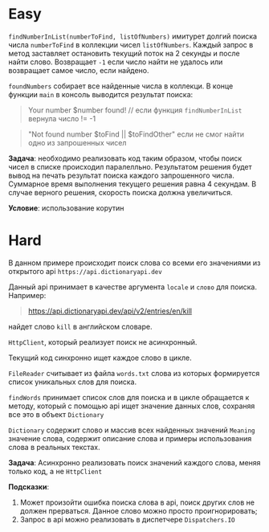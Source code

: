 # Easy

`findNumberInList(numberToFind, listOfNumbers)` имитурет долгий поиска числа `numberToFind` в коллекции чисел `listOfNumbers`. Каждый
запрос в метод заставляет остановить текущий поток на 2 секунды и после найти слово. Возвращает `-1` если число найти не удалось или
возвращает самое число, если найдено.

`foundNumbers` собирает все найденные числа в коллекци.
В конце функции `main` в консоль выводится результат поиска:
> Your number $number found! // если функция `findNumberInList` вернула число != -1

> "Not found number $toFind || $toFindOther" если не смог найти одно из запрошенных чисел

**Задача**: необходимо реализовать код таким образом, чтобы поиск чисел в списке происходил паралелльно. Результатом решения будет
вывод на печать результат поиска каждого запрошенного числа.
Суммарное время выполнения текущего решения равна 4 секундам. В случае верного решения, скорость поиска должна увеличиться.

**Условие**: использование корутин

# Hard

В данном примере происходит поиск слова со всеми его значениями из открытого api `https://api.dictionaryapi.dev`

Данный api принимает в качестве аргумента `locale` и `слово` для поиска.
Например:

> https://api.dictionaryapi.dev/api/v2/entries/en/kill

найдет слово `kill` в английском словаре.

`HttpClient`, который реализует поиск не асинхронный.

Текущий код синхронно ищет каждое слово в цикле.

`FileReader` считывает из файла `words.txt` слова из которых формируется список уникальных слов для поиска.

`findWords` принимает список слов для поиска и в цикле обращается к методу, который с помощью api ищет значение данных слов, сохраняя
все это в объект `Dictionary`

`Dictionary` содержит слово и массив всех найденных значений
`Meaning` значение слова, содержит описание слова и примеры использования слова в реальных текстах.

**Задача**: Асинхронно реализовать поиск значений каждого слова, меняя только код, а не `HttpClient`

**Подсказки**:

1. Может произойти ошибка поиска слова в api, поиск других слов не должен прерваться. Данное слово можно просто проигнорировать;
2. Запрос в api можно реализовать в диспетчере `Dispatchers.IO` 
